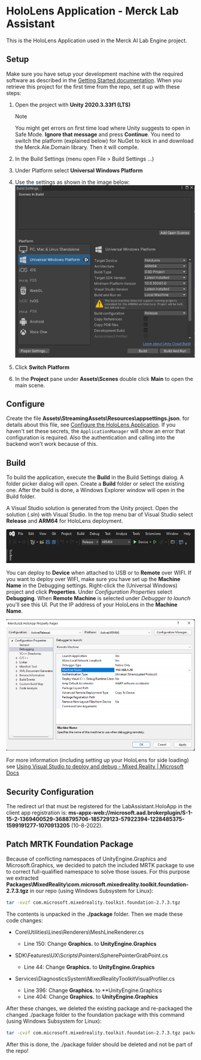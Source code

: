 # HoloLens Application - Merck Lab Assistant

This is the HoloLens Application used in the Merck AI Lab Engine project.

## Setup

Make sure you have setup your development machine with the required software as described in the [Getting Started documentation](..\..\docs\getting-started\readme.md).
When you retrieve this project for the first time from the repo, set it up with these steps:

1. Open the project with **Unity 2020.3.33f1 (LTS)**

   > [!NOTE]
   >
   > You might get errors on first time load where Unity suggests to open in Safe Mode. **Ignore that message** and press **Continue**. You need to switch the platform (explained below) for NuGet to kick in and download the Merck.Ale.Domain library. Then it will compile.
2. In the Build Settings (menu open File > Build Settings ...)
3. Under Platform select **Universal Windows Platform**
4. Use the settings as shown in the image below:
![Unity Build Settings](unity-build-settings.png)
5. Click **Switch Platform**
6. In the **Project** pane under **Assets\Scenes** double click **Main** to open the main scene.

## Configure

Create the file **Assets\StreamingAssets\Resources\appsettings.json**. for details about this file, see [Configure the HoloLens Application](./docs/configure.md). If you haven't set these secrets, the `ApplicationManager` will show an error that configuration is required. Also the authentication and calling into the backend won't work because of this.

## Build

To build the application, execute the **Build** in the Build Settings dialog. A folder picker dialog will open. Create a **Build** folder or select the existing one. After the build is done, a Windows Explorer window will open in the Build folder.

A Visual Studio solution is generated from the Unity project. Open the solution (.sln) with Visual Studio. In the top menu bar of Visual Studio select **Release** and **ARM64** for HoloLens deployment.

![Visual Studio settings](visual-studio-settings.png)

You can deploy to **Device** when attached to USB or to **Remote** over WIFI. If you want to deploy over WIFI, make sure you have set up the **Machine Name** in the Debugging settings. Right-click the (Universal Windows) project and click **Properties**. Under *Configuration Properties* select **Debugging**. When **Remote Machine** is selected under *Debugger to launch* you'll see this UI. Put the IP address of your HoloLens in the **Machine Name**.

![Visual Studio Remote settings](visual-studio-remote-settings.png)

For more information (including setting up your HoloLens for side loading) see [Using Visual Studio to deploy and debug - Mixed Reality | Microsoft Docs](https://docs.microsoft.com/en-us/windows/mixed-reality/develop/advanced-concepts/using-visual-studio?tabs=hl2)

## Security Configuration

The redirect url that must be registered for the LabAssistant.HoloApp in the client app registration is: **ms-appx-web://microsoft.aad.brokerplugin/S-1-15-2-1369400529-3688795706-185729123-57922394-1228485375-1599191277-1070913205** (10-8-2022).

## Patch MRTK Foundation Package

Because of conflicting namespaces of UnityEngine.Graphics and Microsoft.Graphics, we decided to patch the included MRTK package to use to correct full-qualified namespace to solve those issues. For this purpose we extracted **Packages\MixedReality\com.microsoft.mixedreality.toolkit.foundation-2.7.3.tgz** in our repo (using Windows Subsystem for Linux):

```bash
tar -xvzf com.microsoft.mixedreality.toolkit.foundation-2.7.3.tgz
```

The contents is unpacked in the **./package** folder. Then we made these code changes:

* Core\Utilities\Lines\Renderers\MeshLineRenderer.cs

  * Line 150: Change **Graphics.** to **UnityEngine.Graphics**

* SDK\Features\UX\Scripts\Pointers\SpherePointerGrabPoint.cs

  * Line 44: Change **Graphics.** to **UnityEngine.Graphics**

* Services\DiagnosticsSystem\MixedRealityToolkitVisualProfiler.cs

  * Line 396: Change **Graphics.** to **UnityEngine.Graphics
  * Line 404: Change **Graphics.** to **UnityEngine.Graphics**

After these changes, we deleted the existing package and re-packaged the changed ./package folder to the foundation package with this command (using Windows Subsystem for Linux):

```bash
tar -cvzf com.microsoft.mixedreality.toolkit.foundation-2.7.3.tgz package
```

After this is done, the ./package folder should be deleted and not be part of the repo!
